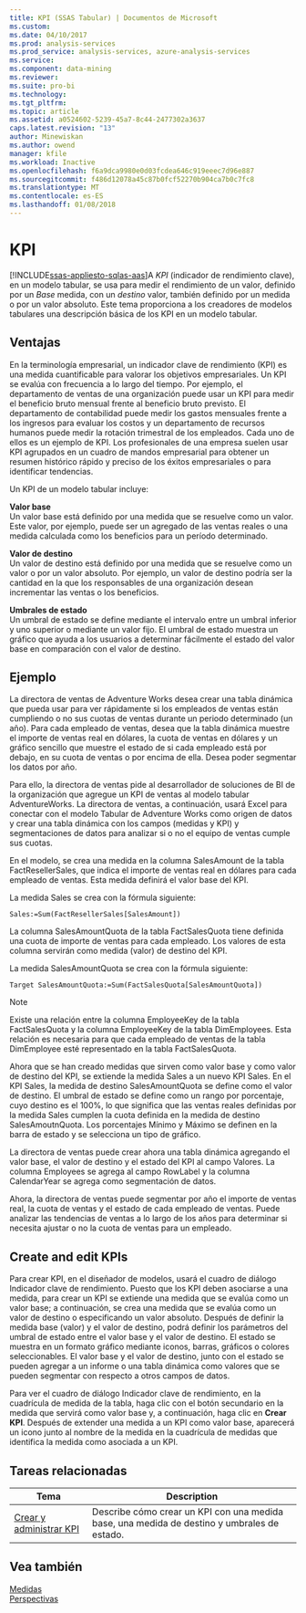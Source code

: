 ```yaml
---
title: KPI (SSAS Tabular) | Documentos de Microsoft
ms.custom: 
ms.date: 04/10/2017
ms.prod: analysis-services
ms.prod_service: analysis-services, azure-analysis-services
ms.service: 
ms.component: data-mining
ms.reviewer: 
ms.suite: pro-bi
ms.technology: 
ms.tgt_pltfrm: 
ms.topic: article
ms.assetid: a0524602-5239-45a7-8c44-2477302a3637
caps.latest.revision: "13"
author: Minewiskan
ms.author: owend
manager: kfile
ms.workload: Inactive
ms.openlocfilehash: f6a9dca9980e0d03fcdea646c919eeec7d96e887
ms.sourcegitcommit: f486d12078a45c87b0fcf52270b904ca7b0c7fc8
ms.translationtype: MT
ms.contentlocale: es-ES
ms.lasthandoff: 01/08/2018
---
```

# <a name="kpis"></a>KPI
[!INCLUDE[ssas-appliesto-sqlas-aas](../../includes/ssas-appliesto-sqlas-aas.md)]A *KPI* (indicador de rendimiento clave), en un modelo tabular, se usa para medir el rendimiento de un valor, definido por un *Base* medida, con un *destino* valor, también definido por un medida o por un valor absoluto. Este tema proporciona a los creadores de modelos tabulares una descripción básica de los KPI en un modelo tabular.  
  
##  <a name="bkmk_benefits"></a> Ventajas  
 En la terminología empresarial, un indicador clave de rendimiento (KPI) es una medida cuantificable para valorar los objetivos empresariales. Un KPI se evalúa con frecuencia a lo largo del tiempo. Por ejemplo, el departamento de ventas de una organización puede usar un KPI para medir el beneficio bruto mensual frente al beneficio bruto previsto. El departamento de contabilidad puede medir los gastos mensuales frente a los ingresos para evaluar los costos y un departamento de recursos humanos puede medir la rotación trimestral de los empleados. Cada uno de ellos es un ejemplo de KPI. Los profesionales de una empresa suelen usar KPI agrupados en un cuadro de mandos empresarial para obtener un resumen histórico rápido y preciso de los éxitos empresariales o para identificar tendencias.  
  
 Un KPI de un modelo tabular incluye:  
  
 **Valor base**  
 Un valor base está definido por una medida que se resuelve como un valor. Este valor, por ejemplo, puede ser un agregado de las ventas reales o una medida calculada como los beneficios para un período determinado.  
  
 **Valor de destino**  
 Un valor de destino está definido por una medida que se resuelve como un valor o por un valor absoluto. Por ejemplo, un valor de destino podría ser la cantidad en la que los responsables de una organización desean incrementar las ventas o los beneficios.  
  
 **Umbrales de estado**  
 Un umbral de estado se define mediante el intervalo entre un umbral inferior y uno superior o mediante un valor fijo. El umbral de estado muestra un gráfico que ayuda a los usuarios a determinar fácilmente el estado del valor base en comparación con el valor de destino.  
  
##  <a name="bkmk_example"></a> Ejemplo  
 La directora de ventas de Adventure Works desea crear una tabla dinámica que pueda usar para ver rápidamente si los empleados de ventas están cumpliendo o no sus cuotas de ventas durante un periodo determinado (un año). Para cada empleado de ventas, desea que la tabla dinámica muestre el importe de ventas real en dólares, la cuota de ventas en dólares y un gráfico sencillo que muestre el estado de si cada empleado está por debajo, en su cuota de ventas o por encima de ella. Desea poder segmentar los datos por año.  
  
 Para ello, la directora de ventas pide al desarrollador de soluciones de BI de la organización que agregue un KPI de ventas al modelo tabular AdventureWorks. La directora de ventas, a continuación, usará Excel para conectar con el modelo Tabular de Adventure Works como origen de datos y crear una tabla dinámica con los campos (medidas y KPI) y segmentaciones de datos para analizar si o no el equipo de ventas cumple sus cuotas.  
  
 En el modelo, se crea una medida en la columna SalesAmount de la tabla FactResellerSales, que indica el importe de ventas real en dólares para cada empleado de ventas. Esta medida definirá el valor base del KPI.  
  
 La medida Sales se crea con la fórmula siguiente:  
  
```  
Sales:=Sum(FactResellerSales[SalesAmount])  
```  
  
 La columna SalesAmountQuota de la tabla FactSalesQuota tiene definida una cuota de importe de ventas para cada empleado. Los valores de esta columna servirán como medida (valor) de destino del KPI.  
  
 La medida SalesAmountQuota se crea con la fórmula siguiente:  
  
```  
Target SalesAmountQuota:=Sum(FactSalesQuota[SalesAmountQuota])  
```  
  
> [!NOTE]  
>  Existe una relación entre la columna EmployeeKey de la tabla FactSalesQuota y la columna EmployeeKey de la tabla DimEmployees. Esta relación es necesaria para que cada empleado de ventas de la tabla DimEmployee esté representado en la tabla FactSalesQuota.  
  
 Ahora que se han creado medidas que sirven como valor base y como valor de destino del KPI, se extiende la medida Sales a un nuevo KPI Sales. En el KPI Sales, la medida de destino SalesAmountQuota se define como el valor de destino. El umbral de estado se define como un rango por porcentaje, cuyo destino es el 100%, lo que significa que las ventas reales definidas por la medida Sales cumplen la cuota definida en la medida de destino SalesAmoutnQuota. Los porcentajes Mínimo y Máximo se definen en la barra de estado y se selecciona un tipo de gráfico.  
  
 La directora de ventas puede crear ahora una tabla dinámica agregando el valor base, el valor de destino y el estado del KPI al campo Valores. La columna Employees se agrega al campo RowLabel y la columna CalendarYear se agrega como segmentación de datos.  
  
 Ahora, la directora de ventas puede segmentar por año el importe de ventas real, la cuota de ventas y el estado de cada empleado de ventas. Puede analizar las tendencias de ventas a lo largo de los años para determinar si necesita ajustar o no la cuota de ventas para un empleado.  
  
##  <a name="bkmk_create"></a> Create and edit KPIs  
 Para crear KPI, en el diseñador de modelos, usará el cuadro de diálogo Indicador clave de rendimiento. Puesto que los KPI deben asociarse a una medida, para crear un KPI se extiende una medida que se evalúa como un valor base; a continuación, se crea una medida que se evalúa como un valor de destino o especificando un valor absoluto. Después de definir la medida base (valor) y el valor de destino, podrá definir los parámetros del umbral de estado entre el valor base y el valor de destino. El estado se muestra en un formato gráfico mediante iconos, barras, gráficos o colores seleccionables. El valor base y el valor de destino, junto con el estado se pueden agregar a un informe o una tabla dinámica como valores que se pueden segmentar con respecto a otros campos de datos.  
  
 Para ver el cuadro de diálogo Indicador clave de rendimiento, en la cuadrícula de medida de la tabla, haga clic con el botón secundario en la medida que servirá como valor base y, a continuación, haga clic en **Crear KPI**. Después de extender una medida a un KPI como valor base, aparecerá un icono junto al nombre de la medida en la cuadrícula de medidas que identifica la medida como asociada a un KPI.  
  
##  <a name="bkmk_related_tasks"></a> Tareas relacionadas  
  
|Tema|Description|  
|-----------|-----------------|  
|[Crear y administrar KPI](../../analysis-services/tabular-models/create-and-manage-kpis-ssas-tabular.md)|Describe cómo crear un KPI con una medida base, una medida de destino y umbrales de estado.|  
  
## <a name="see-also"></a>Vea también  
 [Medidas](../../analysis-services/tabular-models/measures-ssas-tabular.md)   
 [Perspectivas](../../analysis-services/tabular-models/perspectives-ssas-tabular.md)  
  
  
